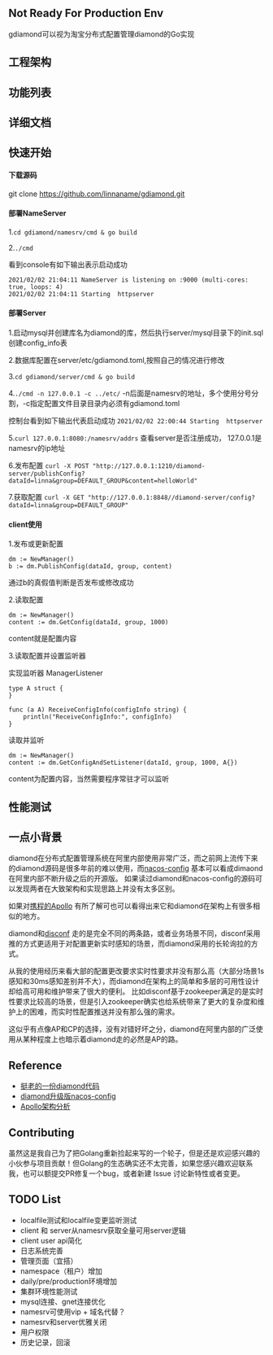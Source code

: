 
## Not Ready For Production Env ##
gdiamond可以视为淘宝分布式配置管理diamond的Go实现

## 工程架构 ##


## 功能列表 ##

## 详细文档 ##

## 快速开始 ##

#### 下载源码 ####
git clone https://github.com/linnaname/gdiamond.git
</br>

#### 部署NameServer ####
1.`cd gdiamond/namesrv/cmd & go build`

2.`./cmd`

看到console有如下输出表示启动成功
``` 
2021/02/02 21:04:11 NameServer is listening on :9000 (multi-cores: true, loops: 4)
2021/02/02 21:04:11 Starting  httpserver
```

#### 部署Server ####

1.启动mysql并创建库名为diamond的库，然后执行server/mysql目录下的init.sql创建config_info表

2.数据库配置在server/etc/gdiamond.toml,按照自己的情况进行修改

3.`cd gdiamond/server/cmd & go build`

4.`./cmd -n 127.0.0.1 -c ../etc/` -n后面是namesrv的地址，多个使用分号分割，-c指定配置文件目录目录内必须有gdiamond.toml

控制台看到如下输出代表启动成功
```2021/02/02 22:00:44 Starting  httpserver```

5.`curl 127.0.0.1:8080:/namesrv/addrs`  查看server是否注册成功， 127.0.0.1是namesrv的ip地址

6.发布配置 `curl -X POST "http://127.0.0.1:1210/diamond-server/publishConfig?dataId=linna&group=DEFAULT_GROUP&content=helloWorld"`

7.获取配置 `curl -X GET "http://127.0.0.1:8848//diamond-server/config?dataId=linna&group=DEFAULT_GROUP"`

#### client使用 ####

1.发布或更新配置
```golang
dm := NewManager()
b := dm.PublishConfig(dataId, group, content)
```
通过b的真假值判断是否发布或修改成功

2.读取配置
```golang
dm := NewManager()
content := dm.GetConfig(dataId, group, 1000)
```
content就是配置内容

3.读取配置并设置监听器

实现监听器 ManagerListener
```golang
type A struct {
}

func (a A) ReceiveConfigInfo(configInfo string) {
	println("ReceiveConfigInfo:", configInfo)
}
```

读取并监听
```golang
dm := NewManager()
content := dm.GetConfigAndSetListener(dataId, group, 1000, A{})
```
content为配置内容，当然需要程序常驻才可以监听

## 性能测试 ##


## 一点小背景 ##

diamond在分布式配置管理系统在阿里内部使用非常广泛，而之前网上流传下来的diamond源码是很多年前的难以使用，而[nacos-config](https://nacos.io/zh-cn/index.html)
基本可以看成dimaond在阿里内部不断升级之后的开源版。 如果读过diamond和nacos-config的源码可以发现两者在大致架构和实现思路上并没有太多区别。

如果对[携程的Apollo](https://github.com/ctripcorp/apollo)
有所了解可也可以看得出来它和diamond在架构上有很多相似的地方。

diamond和[disconf](https://github.com/knightliao/disconf)
走的是完全不同的两条路，或者业务场景不同，disconf采用推的方式更适用于对配置更新实时感知的场景，而diamond采用的长轮询拉的方式。

从我的使用经历来看大部的配置更改要求实时性要求并没有那么高（大部分场景1s感知和30ms感知差别并不大），而diamond在架构上的简单和多层的可用性设计却给高可用和维护带来了很大的便利。
比如disconf基于zookeeper满足的是实时性要求比较高的场景，但是引入zookeeper确实也给系统带来了更大的复杂度和维护上的困难，而实时性配置推送并没有那么强的需求。

这似乎有点像AP和CP的选择，没有对错好坏之分，diamond在阿里内部的广泛使用从某种程度上也暗示着diamond走的必然是AP的路。


## Reference ##
* [挺老的一份diamond代码](https://github.com/takeseem/diamond)
* [diamond升级版nacos-config](https://nacos.io/en-us/)
* [Apollo架构分析](https://mp.weixin.qq.com/s/-hUaQPzfsl9Lm3IqQW3VDQ)


## Contributing ##
虽然这是我自己为了把Golang重新捡起来写的一个轮子，但是还是欢迎感兴趣的小伙参与项目贡献！但Golang的生态确实还不太完善，如果您感兴趣欢迎联系我，也可以额提交PR修复一个bug，或者新建 Issue 讨论新特性或者变更。

## TODO List ##
* localfile测试和localfile变更监听测试
* client 和 server从namesrv获取全量可用server逻辑
* client user api简化
* 日志系统完善
* 管理页面（宜搭）
* namespace（租户）增加
* daily/pre/production环境增加
* 集群环境性能测试
* mysql连接、gnet连接优化
* namesrv可使用vip + 域名代替？
* namesrv和server优雅关闭
* 用户权限
* 历史记录，回滚